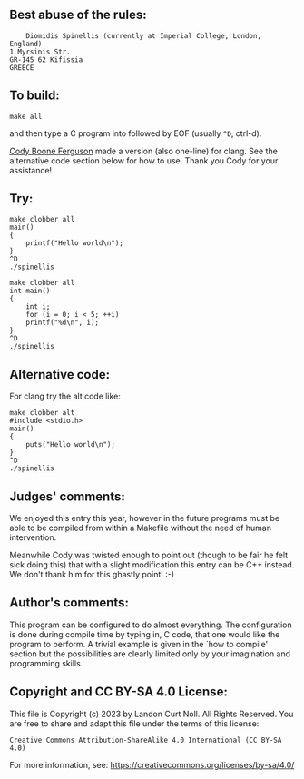 ## Best abuse of the rules:

    	Diomidis Spinellis (currently at Imperial College, London, England)
	1 Myrsinis Str.
	GR-145 62 Kifissia
	GREECE

## To build:


	make all

and then type a C program into followed by EOF (usually `^D`, ctrl-d).

[Cody Boone Ferguson](/winners.html#Cody_Boone_Ferguson) made a version (also
one-line) for clang. See the alternative code section below for how to use.
Thank you Cody for your assistance!

## Try:

	make clobber all
	main()
	{
	    printf("Hello world\n");
	}
	^D
	./spinellis

	make clobber all
	int main()
	{
	    int i;
	    for (i = 0; i < 5; ++i)
		printf("%d\n", i);
	}
	^D
	./spinellis

## Alternative code:

For clang try the alt code like:

	make clobber alt
	#include <stdio.h>
	main()
	{
	    puts("Hello world\n");
	}
	^D
	./spinellis



## Judges' comments:

We enjoyed this entry this year, however in the future programs must be able to
be compiled from within a Makefile without the need of human intervention.

Meanwhile Cody was twisted enough to point out (though to be fair he felt sick
doing this) that with a slight modification this entry can be C++ instead. We don't
thank him for this ghastly point! :-)

## Author's comments:

This program can be configured to do almost everything.  The configuration is
done during compile time by typing in, C code, that one would like the program
to perform.  A trivial example is given in the `how to compile' section but the
possibilities are clearly limited only by your imagination and programming
skills.

## Copyright and CC BY-SA 4.0 License:

This file is Copyright (c) 2023 by Landon Curt Noll.  All Rights Reserved.
You are free to share and adapt this file under the terms of this license:

    Creative Commons Attribution-ShareAlike 4.0 International (CC BY-SA 4.0)

For more information, see: https://creativecommons.org/licenses/by-sa/4.0/
